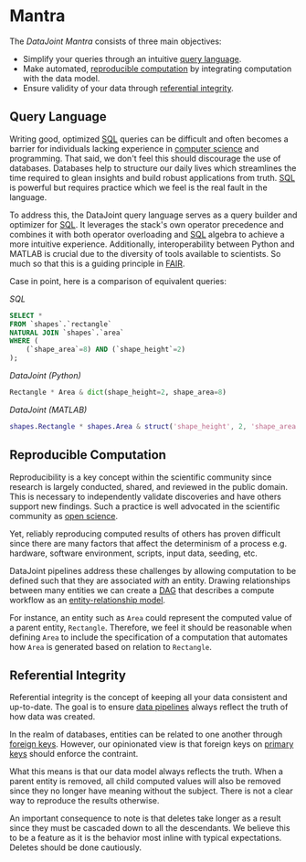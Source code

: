 # Mantra

The *DataJoint Mantra* consists of three main objectives:

- Simplify your queries through an intuitive [query language](./#query-language).
- Make automated, [reproducible computation](./#reproducible-computation) by integrating computation with the data model.
- Ensure validity of your data through [referential integrity](./#referential-integrity).

## Query Language

Writing good, optimized [SQL](https://en.wikipedia.org/wiki/SQL) queries can be difficult and often becomes a barrier for individuals lacking experience in [computer science](https://en.wikipedia.org/wiki/Computer_science) and programming. That said, we don't feel this should discourage the use of databases. Databases help to structure our daily lives which streamlines the time required to glean insights and build robust applications from truth. [SQL](https://en.wikipedia.org/wiki/SQL) is powerful but requires practice which we feel is the real fault in the language.

To address this, the DataJoint query language serves as a query builder and optimizer for [SQL](https://en.wikipedia.org/wiki/SQL). It leverages the stack's own operator precedence and combines it with both operator overloading and [SQL](https://en.wikipedia.org/wiki/SQL) algebra to achieve a more intuitive experience. Additionally, interoperability between Python and MATLAB is crucial due to the diversity of tools available to scientists. So much so that this is a guiding principle in [FAIR](https://www.go-fair.org/fair-principles/).

Case in point, here is a comparison of equivalent queries:

*SQL*

```sql
SELECT *
FROM `shapes`.`rectangle`
NATURAL JOIN `shapes`.`area`
WHERE (
    (`shape_area`=8) AND (`shape_height`=2)
);
```

*DataJoint (Python)*
```python
Rectangle * Area & dict(shape_height=2, shape_area=8)
```

*DataJoint (MATLAB)*
```matlab
shapes.Rectangle * shapes.Area & struct('shape_height', 2, 'shape_area', 8)
```

## Reproducible Computation

Reproducibility is a key concept within the scientific community since research is largely conducted, shared, and reviewed in the public domain. This is necessary to independently validate discoveries and have others support new findings. Such a practice is well advocated in the scientific community as [open science](Open_science).

Yet, reliably reproducing computed results of others has proven difficult since there are many factors that affect the determinism of a process e.g. hardware, software environment, scripts, input data, seeding, etc.

DataJoint pipelines address these challenges by allowing computation to be defined such that they are associated *with* an entity. Drawing relationships between many entities we can create a [DAG](https://en.wikipedia.org/wiki/Directed_acyclic_graph) that describes a compute workflow as an [entity-relationship model](https://en.wikipedia.org/wiki/Entity%E2%80%93relationship_model).

For instance, an entity such as `Area` could represent the computed value of a parent entity, `Rectangle`. Therefore, we feel it should be reasonable when defining `Area` to include the specification of a computation that automates how `Area` is generated based on relation to `Rectangle`.

## Referential Integrity

Referential integrity is the concept of keeping all your data consistent and up-to-date. The goal is to ensure [data pipelines](/glossary#data-pipeline) always reflect the truth of how data was created.

In the realm of databases, entities can be related to one another through [foreign keys](https://en.wikipedia.org/wiki/Foreign_key). However, our opinionated view is that foreign keys on [primary keys](https://en.wikipedia.org/wiki/Primary_key) should enforce the contraint.

What this means is that our data model always reflects the truth. When a parent entity is removed, all child computed values will also be removed since they no longer have meaning without the subject. There is not a clear way to reproduce the results otherwise.

An important consequence to note is that deletes take longer as a result since they must be cascaded down to all the descendants. We believe this to be a feature as it is the behavior most inline with typical expectations. Deletes should be done cautiously. 